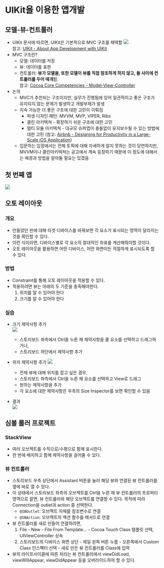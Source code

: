 # UIKit을 이용한 앱개발

## 모델-뷰-컨트롤러

- UIKit 문서에 따르면, UIKit은 기본적으로 MVC 구조를 채택함
  ![](imgs/uikit-mvc.png)  
  참고: [UIKit - About App Development with UIKit](https://developer.apple.com/documentation/uikit/about-app-development-with-uikit)
- MVC 구조란?
  - 모델: 데이터를 저장
  - 뷰: 데이터를 표현
  - 컨트롤러: **뷰가 모델을, 또한 모델이 뷰를 직접 참조하게 하지 않고, 둘 사이에 컨트롤러를 두어 매개**함.  
  참고: [Cocoa Core Competencies - Model-View-Controller](https://developer.apple.com/library/archive/documentation/General/Conceptual/DevPedia-CocoaCore/MVC.html)
- 논의
  - MVC가 추천되는 구조이지만, 실무가 진행됨에 있어 일관적이고 좋은 구조가 유지되지 않는 문제가 발생하고 개발부채가 발생
  - 지속 가능한 더 좋은 구조에 대한 고민이 이뤄짐
    - 파생 디자인 패턴: MVVM, MVP, VIPER, Ribs
    - 클린 아키텍쳐 - 확장하기 쉬운 구조에 대한 고민
    - 멀티 모듈 아키텍쳐 - 대규모 슈퍼앱이 충돌없이 유지보수될 수 있는 방법에 대한 고민 (참고: [Airbnb - Designing for Productivity in a Large-Scale iOS Application](https://medium.com/airbnb-engineering/designing-for-productivity-in-a-large-scale-ios-application-9376a430a0bf))
  - 입문하는 입장에서는 전체 토픽에 대해 자세하게 알지 못하는 것이 당연하지만, MVVM이나 클린아키텍쳐는 공고에서 계속 등장하기 때문에 이 정도에 대해서는 배경과 방법을 알아둘 필요는 있겠음

## 첫 번째 앱

![](imgs/first-project.png)

## 오토 레이아웃

### 개요

- 만들었던 씬에 대해 타겟 디바이스를 바꿔보면 각 요소가 표시되는 영역이 달라지는 것을 확인할 수 있다.
- 이런 식이라면, 디바이스별로 각 요소의 절대적인 좌표를 계산해줘야할 것이다.
- 오토 레이아웃을 활용하면 어떤 디바이스, 어떤 화면이든 적절하게 표시되도록 할 수 있다.

### 방법

- Constraint를 통해 오토 레이아웃을 적용할 수 있다.
- 적용하려면 뷰는 아래의 두 기준을 충족해야한다.
  1. 위치를 알 수 있어야 한다
  2. 크기를 알 수 있어야 한다

### 실습

- 크기 제약사항 추가  
  ![](imgs/button-constraints1.png)  
  - 스토리보드 좌측에서 Ctrl을 누른 채 제약사항을 줄 요소를 선택하고 드래그하거나,
  - 스토리보드 하단에서 제약사항 추가

- 위치 제약사항 추가
  ![](imgs/button-constraints2.png)  
  - 전체 뷰에 대해 위치를 잡고 싶은 경우,
  - 스토리보드 좌측에서 Ctrl을 누른 채 요소를 선택하고 View로 드래그
  - 원하는 제약사항을 추가
  - 각 요소에 대한 제약사항은 우측의 Size Inspector를 보면 확인할 수 있음

- 결과  
  ![](imgs/constraints.png)

## 심볼 롤러 프로젝트

### StackView

- 여러 오브젝트를 수직으로/수평으로 함께 표시한다.
- 한 번에 배치하고 함께 제약사항을 걸어줄 수 있다.

### 뷰 컨트롤러

- 스토리보드 우측 상단에서 Assistant 버튼을 눌러 해당 뷰와 연결된 뷰 컨트롤러를 옆에 바로 열 수 있다.
- 이 상태에서 스토리보드 좌측의 오브젝트를 Ctrl을 누른 채 뷰 컨트롤러의 프로퍼티 영역으로 끌면, 뷰 컨트롤러와 해당 오브젝트를 연결할 수 있다. 목적에 따라 Connection을 outlet과 action 중 선택한다.
  - `@IBOutlet`: 오브젝트 자체를 참조변수로 연결
  - `@IBAction`: 오브젝트의 액션 함수를 메서드로 연결
- 뷰 컨트롤러를 새로 만들어 연결하려면,
  1. File - New - File From Template... - Cocoa Touch Class 템플릿 선택, UIViewController 상속
  2. 스토리보드의 디바이스 화면 상단 - 제일 왼쪽 버튼 누름 - 오른쪽에서 Custom Class 인스펙터 선택 - 새로 만든 뷰 컨트롤러를 Class에 입력
- 뷰의 라이프사이클에 따른 처리는 뷰 컨트롤러에서 viewDidLoad, viewWillAppear, viewDidAppear 등을 오버라이드하여 할 수 있다.

